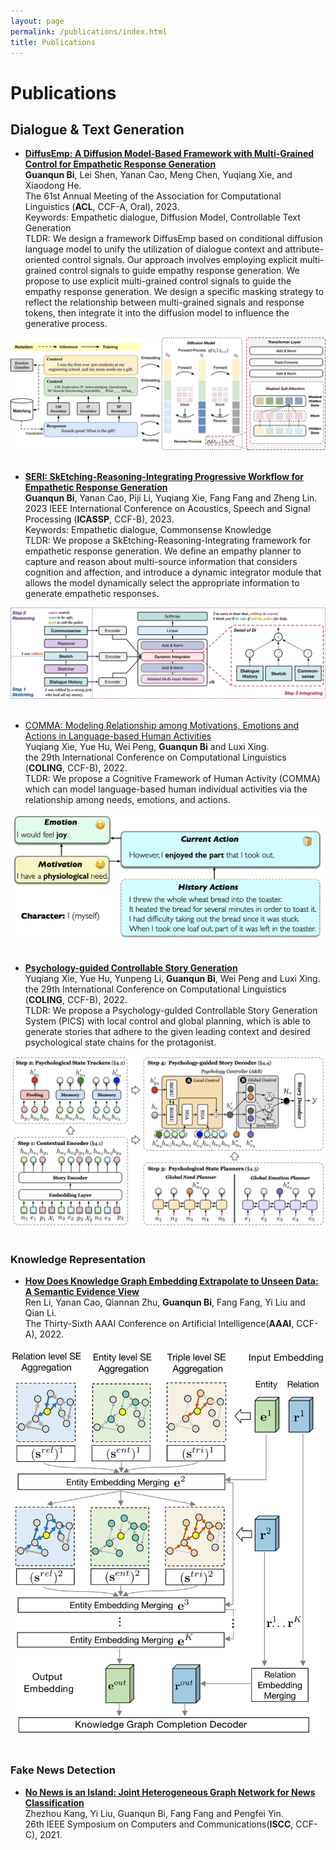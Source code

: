 ```yaml
---
layout: page
permalink: /publications/index.html
title: Publications
---
```


# Publications
<!-- 
Lastest Update: 9th May 2023&nbsp;  [中文 (Chinese Version)](https://caihanlin.com/publications-zh/) -->

<!-- ## Conference Paper -->

<!-- - [Deep Residual Neural Network for Efficient Traffic Sign Detection](https://caihanlin.com/mypaper/202302ICAROB.pdf)<br>**Hanlin Cai**, Zheng Li, Jiaqi Hu, Wei Hong Lim, Sew Sun Tiang, Mastaneh Mokayef, Chin Hong Wong<br>28th International Conference on Artificial Life and Robotics<br>Beppu, Japan. February, 2023. [Slides](https://caihanlin.com/mypaper/slides/2023-ICAROB-Pre.pdf). -->

## Dialogue & Text Generation

- [**DiffusEmp: A Diffusion Model-Based Framework with Multi-Grained Control for Empathetic Response Generation**](https://arxiv.org/pdf/2306.01657.pdf)<br>**Guanqun Bi**, Lei Shen, Yanan Cao, Meng Chen, Yuqiang Xie, and Xiaodong He. <br> The 61st Annual Meeting of the Association for Computational Linguistics (**ACL**, CCF-A, Oral), 2023.<br>Keywords: Empathetic dialogue, Diffusion Model, Controllable Text Generation<br>TLDR: We design a framework DiffusEmp based on conditional diffusion language model to unify the utilization of dialogue context and attribute-oriented control signals. Our approach involves employing explicit multi-grained control signals to guide empathy response generation. We propose to use explicit multi-grained control signals to guide the empathy response generation. We design a specific masking strategy to reflect the relationship between multi-grained signals and response tokens, then integrate it into the diffusion model to influence the generative process.

<center>
<img src="/images/publications_diffusemp.jpg">
</center>
<br>

- [**SERI: SkEtching-Reasoning-Integrating Progressive Workflow for Empathetic Response Generation**]()<br>**Guanqun Bi**, Yanan Cao, Piji Li, Yuqiang Xie, Fang Fang and Zheng Lin.<br>2023 IEEE International Conference on Acoustics, Speech and Signal Processing (**ICASSP**, CCF-B), 2023.<br>Keywords: Empathetic dialogue, Commonsense Knowledge<br>TLDR: We propose a SkEtching-Reasoning-Integrating framework for empathetic response generation. We define an empathy planner to capture and reason about multi-source information that considers cognition and affection, and introduce a dynamic integrator module that allows the model dynamically select the appropriate information to generate empathetic responses.

<center>
<img src="/images/publications_seri.jpg">
</center>
<br>

- [COMMA: Modeling Relationship among Motivations, Emotions and Actions in Language-based Human Activities](https://aclanthology.org/2022.coling-1.15.pdf)
<br>Yuqiang Xie, Yue Hu, Wei Peng, **Guanqun Bi** and Luxi Xing.<br>the 29th International Conference on Computational Linguistics (**COLING**, CCF-B), 2022.<br>TLDR: We propose a Cognitive Framework of Human Activity (COMMA) which can model language-based human individual activities via the relationship among needs, emotions, and actions.

<center>
<img src="/images/publications_comma.png">
</center>
<br>

- [**Psychology-guided Controllable Story Generation**](https://aclanthology.org/2022.coling-1.564.pdf)
<br>Yuqiang Xie, Yue Hu, Yunpeng Li, **Guanqun Bi**, Wei Peng and Luxi Xing.<br>the 29th International Conference on Computational Linguistics (**COLING**, CCF-B), 2022.<br>TLDR: We propose a Psychology-guIded Controllable Story Generation System (PICS) with local control and global planning, which is able to generate stories that adhere to the given leading context and desired psychological state chains for the protagonist.

<center>
<img src="/images/publications_pics.png">
</center>
<br>

### Knowledge Representation

- [**How Does Knowledge Graph Embedding Extrapolate to Unseen Data: A Semantic Evidence View**](https://arxiv.org/pdf/2109.11800.pdf)<br>Ren Li, Yanan Cao, Qiannan Zhu, **Guanqun Bi**, Fang Fang, Yi Liu and Qian Li.<br>The Thirty-Sixth AAAI Conference on Artificial Intelligence(**AAAI**, CCF-A), 2022.
<!-- <br>TLDR: We propose a Psychology-guIded Controllable Story Generation System (PICS) with local control and global planning, which is able to generate stories that adhere to the given leading context and desired psychological state chains for the protagonist. -->

<center>
<img src="/images/publications_segnn.png">
</center>
<br>

### Fake News Detection

- [**No News is an Island: Joint Heterogeneous Graph Network for News Classification**](https://ieeexplore.ieee.org/document/9631486)<br>Zhezhou Kang, Yi Liu, Guanqun Bi, Fang Fang and Pengfei Yin.<br>26th IEEE Symposium on Computers and Communications(**ISCC**, CCF-C), 2021.
<!-- <br>TLDR: We propose a Psychology-guIded Controllable Story Generation System (PICS) with local control and global planning, which is able to generate stories that adhere to the given leading context and desired psychological state chains for the protagonist. -->

<!-- <center>
<img src="/images/publications_seri.jpg">
</center>
<br> -->